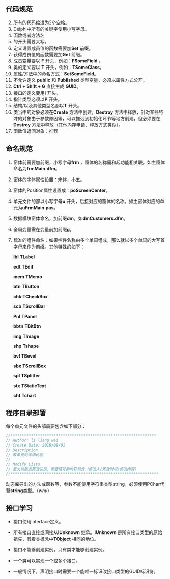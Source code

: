 ## 代码规范

2. 所有的代码缩进为2个空格。
3. Delphi中所有的关键字使用小写字母。
4. 函数或者方法名
5. 的开头需要大写。
6. 定义设置成员值的函数需要加**Set** 前缀。
7. 获得成员值的函数需要加**Get** 前缀。
8. 成员变量要以 **F** 开头，例如：**FSomeField** 。
9. 类的定义要以 **T**  开头，例如：**TSomeClass**。
10. 属性/方法中的命名方式：**SetSomeField**。
11. 不允许定义 **public** 和 **Published** 类型变量，必须以属性方式公开。
12. **Ctrl + Shift + G** 直接生成 **GUID**。
13. 接口的定义要用**I** 开头。
14. 指针类型必须以**P** 开头。
15. 结构/以及其他类型名都以**T** 开头。
16. 类当中的对象必须在**Create** 方法中创建，**Destroy** 方法中释放，针对某些特殊的对象由于参数原因等，可以推迟到初始化环节等地方创建，但必须要在**Destroy** 方法中释放（其他内存申请、释放方式类似）。
17. 函数值返回对象：推荐

## 命名规范

1. 窗体前需要加前缀，小写字母**frm** ，窗体的名称需和起功能相关联。如主窗体命名为**frmMain.dfm**。

2. 窗体的字体属性设置：宋体，小五。

3. 窗体的Position属性设置成：**poScreenCenter**。

4. 单元文件的都以小写字母**u** 开头，后接对应的窗体的名称。如主窗体对应的单元为**uFrmMain.pas**。

5. 数据模块窗体命名，加前缀**dm**，如**dmCustomers.dfm**。

6. 全局变量需在变量前加前缀**g**。

7. 标准的组件命名：如果控件名称由多个单词组成，那么就以多个单词的大写首字母来作为前缀。其他特殊的如下：
   
   **lbl**            **TLabel** 
   
   **edt**          **TEdit**
   
   **mem**       **TMemo**
   
   **btn**           **TButton**
   
   **chk**           **TCheckBox**
   
   **scb**            **TScrollBar**
   
   **Pnl**             **TPanel**
   
   **bbtn**           **TBitBtn**
   
   **img**             **TImage**
   
   **shp**             **Tshape**
   
   **bvl**             **TBevel**
   
   **sbx**             **TScrollBox**
   
   **spl**              **TSplitter**
   
   **stx**              **TStaticText**
   
   **cht**              **Tchart**

## 程序目录部署

每个单元文件的头部需要包含如下部分：

```cpp
//****************************************************************
// Author: li liang wei
// Create Date: 2019/08/01
// Description
// 改单元的详细说明
// 
// Modify Lists
// 重大功能点修改记录，需要填写的内容包含（修改人/修改时间/修改内容）
//*****************************************************************
```

动态库导出的方法或函数等，参数不能使用字符串类型string，必须使用PChar代替**string**类型。（*why*）    

## 接口学习

* 接口使用interface定义。

* 所有接口直接或间接从**IUnknown** 继承。**IUnknown** 是所有接口类型的原始祖先，有着类概念中**TObject** 相同的地位。

* 接口不能够创建实例，只有类才能够创建实例。

* 一个类可以实现一个或多个接口。

* 一般情况下，声明接口时需要一个能唯一标识改接口类型的GUID标识符。
